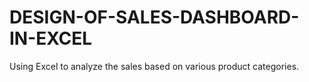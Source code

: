 # DESIGN-OF-SALES-DASHBOARD-IN-EXCEL
Using Excel to analyze the sales based on various product categories.
